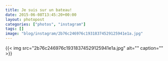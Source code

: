 ```yaml
---
title: Je suis sur un bateau!
date: 2015-06-08T13:45:20+00:00
layout: photopost
categories: ["photos", "instagram"]
tags: []
image: "blog/instagram/2b76c246976c19318374529125941e1a.jpg"
---
```


{{< img src="2b76c246976c19318374529125941e1a.jpg" alt="" caption="" >}}




